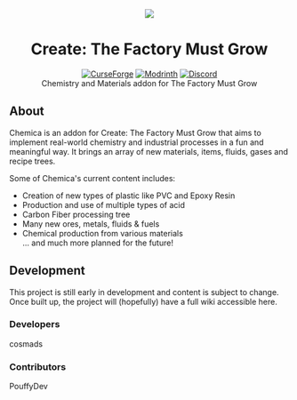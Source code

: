 <div align="center">
  <img src="https://cdn.modrinth.com/data/E6GusVzz/0824b655e62df52399d8584b6fd748e6a5e52d77_96.webp">
  <h1>Create: The Factory Must Grow</h1>
  <a href="https://www.curseforge.com/minecraft/mc-mods/chemica"><picture><source srcset="https://img.shields.io/badge/CurseForge-202830?style=for-the-badge&logo=curseforge" media="(prefers-color-scheme: dark)"><img src="https://img.shields.io/badge/CurseForge-white?style=for-the-badge&logo=curseforge" alt="CurseForge"></picture></a>
  <a href="https://modrinth.com/mod/chemica"><picture><source srcset="https://img.shields.io/badge/Modrinth-202830?style=for-the-badge&logo=modrinth" media="(prefers-color-scheme: dark)"><img src="https://img.shields.io/badge/Modrinth-white?style=for-the-badge&logo=modrinth" alt="Modrinth"></picture></a>
  <a href="https://discord.gg/mN3wrPxs3x"><picture><source srcset="https://img.shields.io/badge/Discord-202830?style=for-the-badge&logo=discord" media="(prefers-color-scheme: dark)"><img src="https://img.shields.io/badge/Discord-white?style=for-the-badge&logo=discord" alt="Discord"></picture></a>
  <br>
  <a>Chemistry and Materials addon for The Factory Must Grow</a>
</div>

## About
Chemica is an addon for Create: The Factory Must Grow that aims to implement real-world chemistry and industrial processes in a fun and meaningful way. It brings an array of new materials, items, fluids, gases and recipe trees.

Some of Chemica's current content includes:

- Creation of new types of plastic like PVC and Epoxy Resin
- Production and use of multiple types of acid
- Carbon Fiber processing tree
- Many new ores, metals, fluids & fuels
- Chemical production from various materials
<br>... and much more planned for the future!

## Development
This project is still early in development and content is subject to change.
Once built up, the project will (hopefully) have a full wiki accessible here.

### Developers
cosmads

### Contributors
PouffyDev

